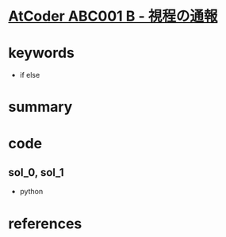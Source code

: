 # [AtCoder ABC001  B - 視程の通報 ](https://atcoder.jp/contests/abc001/tasks/abc001_2)


# keywords 
- if else

# summary


# code 
## sol_0, sol_1
- python 

# references


